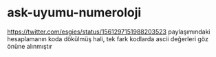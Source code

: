 # ask-uyumu-numeroloji
https://twitter.com/esgies/status/1561297151988203523 paylaşımındaki hesaplamanın koda dökülmüş hali, tek fark kodlarda ascii değerleri göz önüne alınmıştır
